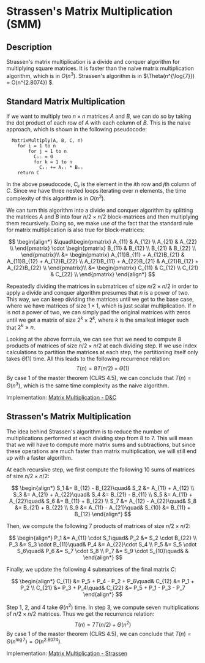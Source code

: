 # Strassen's Matrix Multiplication (SMM)

## Description

Strassen's matrix multiplication is a divide and conquer algorithm for multiplying square matrices. It is faster than the naive matrix multiplication algorithm, which is in $O(n^3)$. Strassen's algorithm is in $\Theta(n^{\log{7}}) = O(n^{2.8074}) $.

## Standard Matrix Multiplication

If we want to multiply two $n \times n$ matrices $A$ and $B$, we can do so by taking the dot product of each row of $A$ with each column of $B$. This is the naive approach, which is shown in the following pseudocode:

```
  MatrixMultiply(A, B, C, n)
    for i = 1 to n
        for j = 1 to n
          Cᵢⱼ = 0
          for k = 1 to n
            Cᵢⱼ += Aᵢⱼ * Bᵢⱼ
    return C
```

In the above pseudocode, $Cᵢⱼ$ is the element in the $i$th row and $j$th column of $C$. Since we have three nested loops iterating over $n$ elements, the time complexity of this algorithm is in $O(n^3)$.

We can turn this algorithm into a divide and conquer algorithm by splitting the matrices $A$ and $B$ into four $n/2 \times n/2$ block-matrices and then multiplying them recursively. Doing so, we make use of the fact that the standard rule for matrix multiplication is also true for block-matrices:

$$ \begin{align*} 
   &\quad\begin{pmatrix} 
   A_{11} & A_{12} \\
   A_{21} & A_{22} \\
   \end{pmatrix} 
   \cdot
   \begin{pmatrix} 
   B_{11} & B_{12} \\
   B_{21} & B_{22} \\
   \end{pmatrix}\\ 
    &=
  \begin{pmatrix}
  A_{11}B_{11} + A_{12}B_{21} & A_{11}B_{12} + A_{12}B_{22} \\
  A_{21}B_{11} + A_{22}B_{21} & A_{21}B_{12} + A_{22}B_{22} \\
  \end{pmatrix}\\
    &=
  \begin{pmatrix}
  C_{11} & C_{12} \\
  C_{21} & C_{22} \\
  \end{pmatrix}
  \end{align*} 
$$

Repeatedly dividing the matrices in submatrices of size $n/2 \times n/2$ in order to apply a divide and conquer algorithm presumes that $n$ is a power of two. This way, we can keep dividing the matrices until we get to the base case, where we have matrices of size $1 \times 1$, which is just scalar multiplication. If $n$ is not a power of two, we can simply pad the original matrices with zeros until we get a matrix of size $2^k \times 2^k$, where $k$ is the smallest integer such that $2^k \geq n$.

Looking at the above formula, we can see that we need to compute 8 products of matrices of size $n/2 \times n/2$ at each dividing step. If we use index calculations to partition the matrices at each step, the partitioning itself only takes $\Theta(1)$ time. All this leads to the following recurrence relation: $$ T(n) = 8T(n/2) + \Theta(1) $$
By case 1 of the master theorem (CLRS 4.5), we can conclude that $T(n) = \Theta(n^3)$, which is the same time complexity as the naive algorithm.

Implementation: [Matrix Multiplication - D&C]()

## Strassen's Matrix Multiplication

The idea behind Strassen's algorithm is to reduce the number of multiplications performed at each dividing step from 8 to 7. This will mean that we will have to compute more matrix sums and subtractions, but since these operations are much faster than matrix multiplication, we will still end up with a faster algorithm.

At each recursive step, we first compute the following 10 sums of matrices of size $n/2 \times n/2$:

$$
\begin{align*}
  S_1 &= B_{12} - B_{22}\quad&
  S_2 &= A_{11} + A_{12} \\
  S_3 &= A_{21} + A_{22}\quad&
  S_4 &= B_{21} - B_{11} \\
  S_5 &= A_{11} + A_{22}\quad&
  S_6 &= B_{11} + B_{22} \\
  S_7 &= A_{12} - A_{22}\quad&
  S_8 &= B_{21} + B_{22} \\
  S_9 &= A_{11} - A_{21}\quad&
  S_{10} &= B_{11} + B_{12}
\end{align*}
$$

Then, we compute the following 7 products of matrices of size $n/2 \times n/2$:

$$
\begin{align*}
  P_1 &= A_{11} \cdot S_1\quad& P_2 &= S_2 \cdot B_{22} \\
  P_3 &= S_3 \cdot B_{11}\quad& P_4 &= A_{22}\cdot S_4 \\
  P_5 &= S_5 \cdot S_6\quad& P_6 &= S_7 \cdot S_8 \\
  P_7 &= S_9 \cdot S_{10}\quad& &
\end{align*}
$$

Finally, we update the following 4 submatrices of the final matrix $C$:

$$
\begin{align*}
  C_{11} &= P_5 + P_4 - P_2 + P_6\quad&
  C_{12} &= P_1 + P_2 \\
  C_{21} &= P_3 + P_4\quad&
  C_{22} &= P_5 + P_1 - P_3 - P_7
\end{align*}
$$

Step 1, 2, and 4 take $\Theta(n^2)$ time. In step 3, we compute seven multiplications of $n/2 \times n/2$ matrices. Thus we get the recurrence relation: $$ T(n) = 7T(n/2) + \Theta(n^2) $$
By case 1 of the master theorem (CLRS 4.5), we can conclude that $T(n) = \Theta(n^{\log{7}}) = O(n^{2.8074})$.  

Implementation: [Matrix Multiplication - Strassen]()